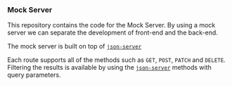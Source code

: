 ### Mock Server

This repository contains the code for the Mock Server. By using a mock server we can separate the development of front-end and the back-end.  

The mock server is built on top of [`json-server`](https://github.com/typicode/json-server)

Each route supports all of the methods such as `GET`, `POST`, `PATCH` and `DELETE`.  
Filtering the results is available by using the [`json-server`](https://github.com/typicode/json-server) methods with query parameters.